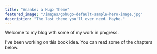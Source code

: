 ```yaml
---
title: "Ananke: a Hugo Theme"
featured_image: "/images/gohugo-default-sample-hero-image.jpg"
description: "The last theme you'll ever need. Maybe."
---
```


Welcome to my blog with some of my work in progress. 

I've been working on this book idea. 
You can read some of the chapters below.

